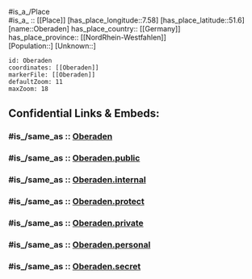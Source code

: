 ﻿---
confidential: public
isDeleted: false
location:
- 51.6
- 7.58
mapmarker: city
mapzoom:
- 7
- 12
SpocWebEntityId: 33021
tags:
- geo/City
type: City
---

#is_a_/Place  
#is_a_ :: [[Place]] 
[has_place_longitude::7.58] 
[has_place_latitude::51.6] 
[name::Oberaden] 
has_place_country:: [[Germany]]  
has_place_province:: [[NordRhein-Westfahlen]]  
[Population::] 
[Unknown::] 


```leaflet
id: Oberaden
coordinates: [[Oberaden]] 
markerFile: [[Oberaden]] 
defaultZoom: 11 
maxZoom: 18
```


## Confidential Links & Embeds: 

### #is_/same_as :: [Oberaden](/_Standards/Earth/Continent/Europe/Europe~Central/Germany/Germany~West/Nordrhein-Westfalen/counties~NW/Unna/cities~Unna/Bergkamen/Oberaden.md) 

### #is_/same_as :: [Oberaden.public](/_public/Earth/Continent/Europe/Europe~Central/Germany/Germany~West/Nordrhein-Westfalen/counties~NW/Unna/cities~Unna/Bergkamen/Oberaden.public.md) 

### #is_/same_as :: [Oberaden.internal](/_internal/Earth/Continent/Europe/Europe~Central/Germany/Germany~West/Nordrhein-Westfalen/counties~NW/Unna/cities~Unna/Bergkamen/Oberaden.internal.md) 

### #is_/same_as :: [Oberaden.protect](/_protect/Earth/Continent/Europe/Europe~Central/Germany/Germany~West/Nordrhein-Westfalen/counties~NW/Unna/cities~Unna/Bergkamen/Oberaden.protect.md) 

### #is_/same_as :: [Oberaden.private](/_private/Earth/Continent/Europe/Europe~Central/Germany/Germany~West/Nordrhein-Westfalen/counties~NW/Unna/cities~Unna/Bergkamen/Oberaden.private.md) 

### #is_/same_as :: [Oberaden.personal](/_personal/Earth/Continent/Europe/Europe~Central/Germany/Germany~West/Nordrhein-Westfalen/counties~NW/Unna/cities~Unna/Bergkamen/Oberaden.personal.md) 

### #is_/same_as :: [Oberaden.secret](/_secret/Earth/Continent/Europe/Europe~Central/Germany/Germany~West/Nordrhein-Westfalen/counties~NW/Unna/cities~Unna/Bergkamen/Oberaden.secret.md)

